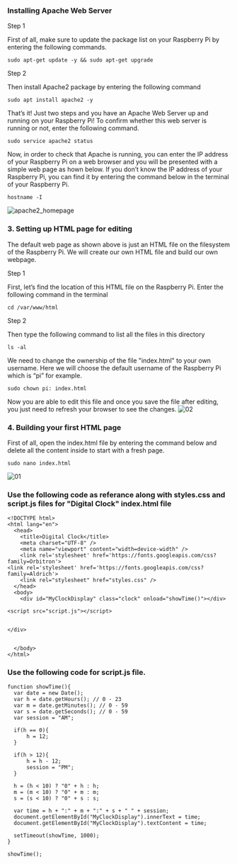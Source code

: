 ### Installing Apache Web Server
Step 1

First of all, make sure to update the package list on your Raspberry Pi by entering the following commands.


    sudo apt-get update -y && sudo apt-get upgrade
  
Step 2

Then install Apache2 package by entering the following command

    sudo apt install apache2 -y

That’s it! Just two steps and you have an Apache Web Server up and running on your Raspberry Pi!
To confirm whether this web server is running or not, enter the following command.

    sudo service apache2 status

Now, in order to check that Apache is running, you can enter the IP address of your Raspberry Pi on a web browser and you will be presented with a simple web page as hown below. If you don’t know the IP address of your Raspberry Pi, you can find it by entering the command below in the terminal of your Raspberry Pi.

    hostname -I
![apache2_homepage](https://github.com/Binzv/Raspberry-pi-zero/assets/51468189/0a145fc4-0f63-48f1-b5a4-b17c2cf12720)

### 3. Setting up HTML page for editing
The default web page as shown above is just an HTML file on the filesystem of the Raspberry Pi. We will create our own HTML file and build our own webpage.

Step 1

First, let’s find the location of this HTML file on the Raspberry Pi. Enter the following command in the terminal

    cd /var/www/html 
Step 2

Then type the following command to list all the files in this directory

    ls -al

We need to change the ownership of the file "index.html" to your own username. Here we will choose the default username of the Raspberry Pi which is “pi” for example.

    sudo chown pi: index.html
    
Now you are able to edit this file and once you save the file after editing, you just need to refresh your browser to see the changes.
![02](https://github.com/Binzv/Raspberry-pi-zero/assets/51468189/7d8c070e-52b8-4df0-abba-158da8a2e617)

### 4. Building your first HTML page

First of all, open the index.html file by entering the command below and delete all the content inside to start with a fresh page.

    sudo nano index.html
![01](https://github.com/Binzv/Raspberry-pi-zero/assets/51468189/293ffa3d-32ae-49f4-a5cf-058f8c6cd4f3)

### Use the following code as referance along with styles.css and script.js files  for "Digital Clock" index.html file


    <!DOCTYPE html>
    <html lang="en">
      <head>
        <title>Digital Clock</title>
        <meta charset="UTF-8" />
        <meta name="viewport" content="width=device-width" />
        <link rel='stylesheet' href='https://fonts.googleapis.com/css?family=Orbitron'>
    <link rel='stylesheet' href='https://fonts.googleapis.com/css?family=Aldrich'>
        <link rel="stylesheet" href="styles.css" />
      </head>
      <body>
        <div id="MyClockDisplay" class="clock" onload="showTime()"></div>
      
    <script src="script.js"></script>
    
 
    </div>
    
    
      </body>
    </html>
    





### Use the following code for script.js file.

    function showTime(){
      var date = new Date();
      var h = date.getHours(); // 0 - 23
      var m = date.getMinutes(); // 0 - 59
      var s = date.getSeconds(); // 0 - 59
      var session = "AM";
    
      if(h == 0){
          h = 12;
      }
    
      if(h > 12){
          h = h - 12;
          session = "PM";
      }
    
      h = (h < 10) ? "0" + h : h;
      m = (m < 10) ? "0" + m : m;
      s = (s < 10) ? "0" + s : s;
    
      var time = h + ":" + m + ":" + s + " " + session;
      document.getElementById("MyClockDisplay").innerText = time;
      document.getElementById("MyClockDisplay").textContent = time;
    
      setTimeout(showTime, 1000);
    }
    
    showTime();







